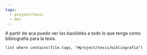 ```yaml
---
tags:
  - project/tesis
  - moc
---
```


A partir de aca puedo ver los backlinks a todo lo que tenga como bibliografía para la tesis.
```dataview
list where contains(file.tags, "#project/tesis/bibliografia")
```
